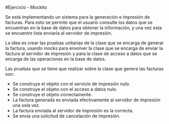#Ejercicio - Mockito

Se está implementando un sistema para la generación e impresión de facturas. Para esto se permite que el usuario consulte 
los datos que se encuentran en la base de datos para obtener la información, y una vez esta se encuentre lista enviarla 
al servidor de impresión.

La idea es crear las pruebas unitarias de la clase que se encarga de generar la factura, usando mocks para envolver la 
clase que se encarga de enviar la factura al servidor de impresión y para la clase de acceso a datos que se encarga de 
las operaciones en la base de datos.

Las pruebas que se tiene que realizar sobre la clase que genera las facturas son: 

* Se construye el objeto con el servicio de impresión nulo.
* Se construye el objeto con el acceso a datos nulo.
* Se construye el objeto correctamente.
* La factura generada es enviada efectivamente al servidor de impresión una sola vez.
* La factura enviada al servidor de impresión es la correcta.
* Se envía una solicitud de cancelación de impresión.